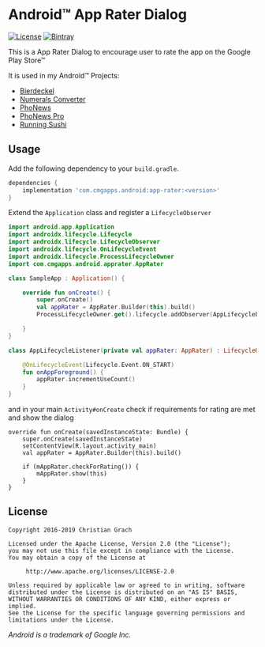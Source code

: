 # Android&trade; App Rater Dialog

[![License](https://img.shields.io/badge/license-Apache%202.0-brightgreen.svg?style=for-the-badge&logo=apache)](http://www.apache.org/licenses/LICENSE-2.0)
[![Bintray](https://img.shields.io/bintray/v/chrimaeon/maven/com.cmgapps.android:app-rater.svg?style=for-the-badge)](https://jcenter.bintray.com/com/cmgapps/android/cmgUtilities/)

This is a App Rater Dialog to encourage user to rate the app on the Google Play Store&trade;

It is used in my Android&trade; Projects:

* [Bierdeckel][1]
* [Numerals Converter][4]
* [PhoNews][2]
* [PhoNews Pro][3]
* [Running Sushi][5]

## Usage

Add the following dependency to your `build.gradle`.

```groovy
dependencies {
    implementation 'com.cmgapps.android:app-rater:<version>'
}
```

Extend the `Application` class and register a `LifecycleObserver`

```kotlin
import android.app.Application
import androidx.lifecycle.Lifecycle
import androidx.lifecycle.LifecycleObserver
import androidx.lifecycle.OnLifecycleEvent
import androidx.lifecycle.ProcessLifecycleOwner
import com.cmgapps.android.apprater.AppRater

class SampleApp : Application() {

    override fun onCreate() {
        super.onCreate()
        val appRater = AppRater.Builder(this).build()
        ProcessLifecycleOwner.get().lifecycle.addObserver(AppLifecycleListener(apprater))

    }
}

class AppLifecycleListener(private val appRater: AppRater) : LifecycleObserver {

    @OnLifecycleEvent(Lifecycle.Event.ON_START)
    fun onAppForeground() {
        appRater.incrementUseCount()
    }
}
```
and in your main `Activity#onCreate` check if requirements for rating are met and show the dialog

```koltin
override fun onCreate(savedInstanceState: Bundle) {
    super.onCreate(savedInstanceState)
    setContentView(R.layout.activity_main)
    val appRater = AppRater.Builder(this).build()

    if (mAppRater.checkForRating()) {
        mAppRater.show(this)
    }
}
``` 

## License

```text
Copyright 2016-2019 Christian Grach
    
Licensed under the Apache License, Version 2.0 (the "License");
you may not use this file except in compliance with the License.
You may obtain a copy of the License at

     http://www.apache.org/licenses/LICENSE-2.0

Unless required by applicable law or agreed to in writing, software
distributed under the License is distributed on an "AS IS" BASIS,
WITHOUT WARRANTIES OR CONDITIONS OF ANY KIND, either express or implied.
See the License for the specific language governing permissions and
limitations under the License.
```
*Android is a trademark of Google Inc.*

 [1]: https://play.google.com/store/apps/details?id=com.cmgapps.android.bierdeckel&referrer=utm_source%3Dgithub%26utm_medium%3DREADME
 [2]: https://play.google.com/store/apps/details?id=at.cmg.android.phonews&referrer=utm_source%3Dgithub%26utm_medium%3DREADME
 [3]: https://play.google.com/store/apps/details?id=com.cmgapps.android.phonewspro&referrer=utm_source%3Dgithub%26utm_medium%3DREADME
 [4]: https://play.google.com/store/apps/details?id=com.cmgapps.android.numeralsconverter&referrer=utm_source%3Dgithub%26utm_medium%3DREADME
 [5]: https://play.google.com/store/apps/details?id=com.cmgapps.android.sushicounter&referrer=utm_source%3Dgithub%26utm_medium%3DREADME
